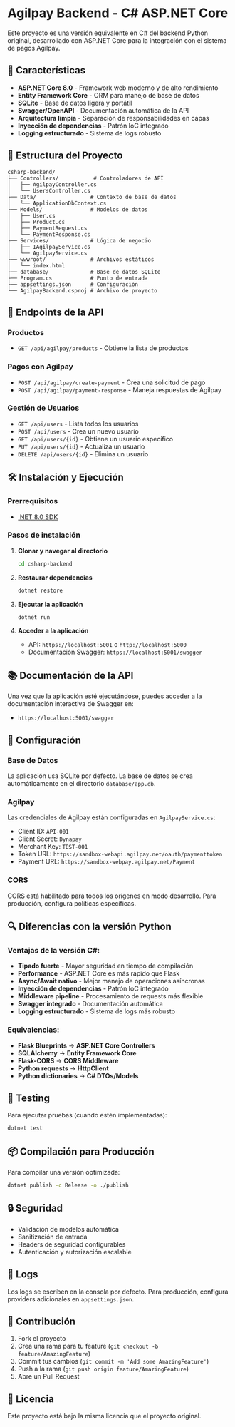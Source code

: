 # Agilpay Backend - C# ASP.NET Core

Este proyecto es una versión equivalente en C# del backend Python original, desarrollado con ASP.NET Core para la integración con el sistema de pagos Agilpay.

## 🚀 Características

- **ASP.NET Core 8.0** - Framework web moderno y de alto rendimiento
- **Entity Framework Core** - ORM para manejo de base de datos
- **SQLite** - Base de datos ligera y portátil
- **Swagger/OpenAPI** - Documentación automática de la API
- **Arquitectura limpia** - Separación de responsabilidades en capas
- **Inyección de dependencias** - Patrón IoC integrado
- **Logging estructurado** - Sistema de logs robusto

## 📁 Estructura del Proyecto

```
csharp-backend/
├── Controllers/           # Controladores de API
│   ├── AgilpayController.cs
│   └── UsersController.cs
├── Data/                 # Contexto de base de datos
│   └── ApplicationDbContext.cs
├── Models/               # Modelos de datos
│   ├── User.cs
│   ├── Product.cs
│   ├── PaymentRequest.cs
│   └── PaymentResponse.cs
├── Services/             # Lógica de negocio
│   ├── IAgilpayService.cs
│   └── AgilpayService.cs
├── wwwroot/              # Archivos estáticos
│   └── index.html
├── database/             # Base de datos SQLite
├── Program.cs            # Punto de entrada
├── appsettings.json      # Configuración
└── AgilpayBackend.csproj # Archivo de proyecto
```

## 🔌 Endpoints de la API

### Productos
- `GET /api/agilpay/products` - Obtiene la lista de productos

### Pagos con Agilpay
- `POST /api/agilpay/create-payment` - Crea una solicitud de pago
- `POST /api/agilpay/payment-response` - Maneja respuestas de Agilpay

### Gestión de Usuarios
- `GET /api/users` - Lista todos los usuarios
- `POST /api/users` - Crea un nuevo usuario
- `GET /api/users/{id}` - Obtiene un usuario específico
- `PUT /api/users/{id}` - Actualiza un usuario
- `DELETE /api/users/{id}` - Elimina un usuario

## 🛠️ Instalación y Ejecución

### Prerrequisitos
- [.NET 8.0 SDK](https://dotnet.microsoft.com/download/dotnet/8.0)

### Pasos de instalación

1. **Clonar y navegar al directorio**
   ```bash
   cd csharp-backend
   ```

2. **Restaurar dependencias**
   ```bash
   dotnet restore
   ```

3. **Ejecutar la aplicación**
   ```bash
   dotnet run
   ```

4. **Acceder a la aplicación**
   - API: `https://localhost:5001` o `http://localhost:5000`
   - Documentación Swagger: `https://localhost:5001/swagger`

## 📚 Documentación de la API

Una vez que la aplicación esté ejecutándose, puedes acceder a la documentación interactiva de Swagger en:
- `https://localhost:5001/swagger`

## 🔧 Configuración

### Base de Datos
La aplicación usa SQLite por defecto. La base de datos se crea automáticamente en el directorio `database/app.db`.

### Agilpay
Las credenciales de Agilpay están configuradas en `AgilpayService.cs`:
- Client ID: `API-001`
- Client Secret: `Dynapay`
- Merchant Key: `TEST-001`
- Token URL: `https://sandbox-webapi.agilpay.net/oauth/paymenttoken`
- Payment URL: `https://sandbox-webpay.agilpay.net/Payment`

### CORS
CORS está habilitado para todos los orígenes en modo desarrollo. Para producción, configura políticas específicas.

## 🔍 Diferencias con la versión Python

### Ventajas de la versión C#:
- **Tipado fuerte** - Mayor seguridad en tiempo de compilación
- **Performance** - ASP.NET Core es más rápido que Flask
- **Async/Await nativo** - Mejor manejo de operaciones asíncronas
- **Inyección de dependencias** - Patrón IoC integrado
- **Middleware pipeline** - Procesamiento de requests más flexible
- **Swagger integrado** - Documentación automática
- **Logging estructurado** - Sistema de logs más robusto

### Equivalencias:
- **Flask Blueprints** → **ASP.NET Core Controllers**
- **SQLAlchemy** → **Entity Framework Core**
- **Flask-CORS** → **CORS Middleware**
- **Python requests** → **HttpClient**
- **Python dictionaries** → **C# DTOs/Models**

## 🧪 Testing

Para ejecutar pruebas (cuando estén implementadas):
```bash
dotnet test
```

## 📦 Compilación para Producción

Para compilar una versión optimizada:
```bash
dotnet publish -c Release -o ./publish
```

## 🔒 Seguridad

- Validación de modelos automática
- Sanitización de entrada
- Headers de seguridad configurables
- Autenticación y autorización escalable

## 📝 Logs

Los logs se escriben en la consola por defecto. Para producción, configura providers adicionales en `appsettings.json`.

## 🤝 Contribución

1. Fork el proyecto
2. Crea una rama para tu feature (`git checkout -b feature/AmazingFeature`)
3. Commit tus cambios (`git commit -m 'Add some AmazingFeature'`)
4. Push a la rama (`git push origin feature/AmazingFeature`)
5. Abre un Pull Request

## 📄 Licencia

Este proyecto está bajo la misma licencia que el proyecto original.
